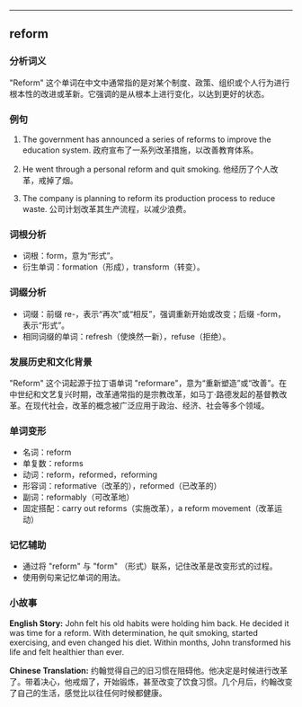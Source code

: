 
---------------
## reform
### 分析词义
"Reform" 这个单词在中文中通常指的是对某个制度、政策、组织或个人行为进行根本性的改进或革新。它强调的是从根本上进行变化，以达到更好的状态。

### 例句
1. The government has announced a series of reforms to improve the education system.
   政府宣布了一系列改革措施，以改善教育体系。

2. He went through a personal reform and quit smoking.
   他经历了个人改革，戒掉了烟。

3. The company is planning to reform its production process to reduce waste.
   公司计划改革其生产流程，以减少浪费。

### 词根分析
- 词根：form，意为“形式”。
- 衍生单词：formation（形成），transform（转变）。

### 词缀分析
- 词缀：前缀 re-，表示“再次”或“相反”，强调重新开始或改变；后缀 -form，表示“形式”。
- 相同词缀的单词：refresh（使焕然一新），refuse（拒绝）。

### 发展历史和文化背景
"Reform" 这个词起源于拉丁语单词 "reformare"，意为“重新塑造”或“改善”。在中世纪和文艺复兴时期，改革通常指的是宗教改革，如马丁·路德发起的基督教改革。在现代社会，改革的概念被广泛应用于政治、经济、社会等多个领域。

### 单词变形
- 名词：reform
- 单复数：reforms
- 动词：reform，reformed，reforming
- 形容词：reformative（改革的），reformed（已改革的）
- 副词：reformably（可改革地）
- 固定搭配：carry out reforms（实施改革），a reform movement（改革运动）

### 记忆辅助
- 通过将 "reform" 与 "form" （形式）联系，记住改革是改变形式的过程。
- 使用例句来记忆单词的用法。

### 小故事
**English Story:**
John felt his old habits were holding him back. He decided it was time for a reform. With determination, he quit smoking, started exercising, and even changed his diet. Within months, John transformed his life and felt healthier than ever.

**Chinese Translation:**
约翰觉得自己的旧习惯在阻碍他。他决定是时候进行改革了。带着决心，他戒烟了，开始锻炼，甚至改变了饮食习惯。几个月后，约翰改变了自己的生活，感觉比以往任何时候都健康。

